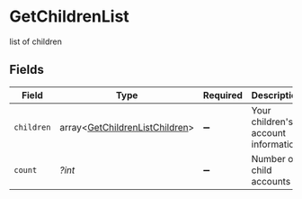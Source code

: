 # GetChildrenList

list of children


## Fields

| Field                                                                            | Type                                                                             | Required                                                                         | Description                                                                      | Example                                                                          |
| -------------------------------------------------------------------------------- | -------------------------------------------------------------------------------- | -------------------------------------------------------------------------------- | -------------------------------------------------------------------------------- | -------------------------------------------------------------------------------- |
| `children`                                                                       | array<[GetChildrenListChildren](../../models/shared/GetChildrenListChildren.md)> | :heavy_minus_sign:                                                               | Your children's account information                                              |                                                                                  |
| `count`                                                                          | *?int*                                                                           | :heavy_minus_sign:                                                               | Number of child accounts                                                         | 24                                                                               |